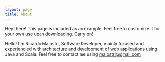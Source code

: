 ```yaml
---
layout: page
title: About
---
```


<p class="message">
  Hey there! This page is included as an example. Feel free to customize it for your own use upon downloading. Carry on!
</p>

Hello! I'm Ricardo Maiostri, Software Developer, mainly focused and experiencied with architecture and development of web applications using Java and Scala. Feel free to contact me using maiostri@gmail.com


